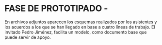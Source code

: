 # FASE DE PROTOTIPADO - 
En archivos adjuntos aparecen los esquemas realizados por los asistentes y los acuerdos a los que se han llegado en base a cuatro líneas de trabajo. El invitado Pedro Jiménez, facilita un modelo, como documento base que puede servir de apoyo.
